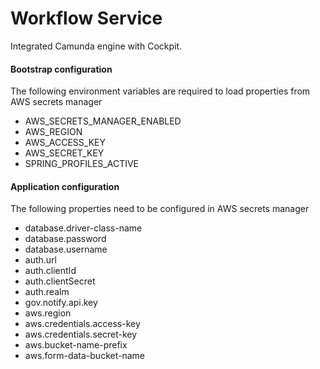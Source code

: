 # Workflow Service

Integrated Camunda engine with Cockpit.


#### Bootstrap configuration

The following environment variables are required to load properties from AWS secrets manager

* AWS_SECRETS_MANAGER_ENABLED
* AWS_REGION
* AWS_ACCESS_KEY
* AWS_SECRET_KEY
* SPRING_PROFILES_ACTIVE


#### Application configuration

The following properties need to be configured in AWS secrets manager

* database.driver-class-name
* database.password
* database.username
* auth.url
* auth.clientId
* auth.clientSecret
* auth.realm
* gov.notify.api.key
* aws.region
* aws.credentials.access-key
* aws.credentials.secret-key
* aws.bucket-name-prefix
* aws.form-data-bucket-name